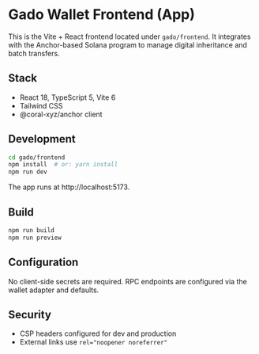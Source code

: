 # Gado Wallet Frontend (App)

This is the Vite + React frontend located under `gado/frontend`. It integrates with the Anchor-based Solana program to manage digital inheritance and batch transfers.

## Stack
- React 18, TypeScript 5, Vite 6
- Tailwind CSS
- @coral-xyz/anchor client

## Development
```bash
cd gado/frontend
npm install  # or: yarn install
npm run dev
```
The app runs at http://localhost:5173.

## Build
```bash
npm run build
npm run preview
```

## Configuration
No client-side secrets are required. RPC endpoints are configured via the wallet adapter and defaults.

## Security
- CSP headers configured for dev and production
- External links use `rel="noopener noreferrer"`

